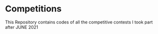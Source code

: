# Competitions
This Repository contains codes of all the competitive contests I took part after JUNE 2021

